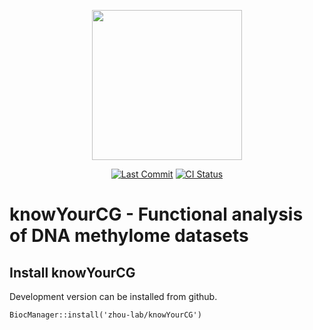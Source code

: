 <p align="center">
<img src="https://github.com/user-attachments/assets/ee2328b9-5516-4b28-9fce-9e456534b3b1" width="240">
</p>
<p align="center">
<a href="https://github.com/zhou-lab/knowYourCG/commits/devel"><img src="https://img.shields.io/github/last-commit/zhou-lab/knowYourCG.svg?style=flat-square" alt="Last Commit"></a>
<a href="https://github.com/zhou-lab/knowYourCG/actions/workflows/build-on-windows.yaml"><img src="https://github.com/zhou-lab/knowYourCG/actions/workflows/build-on-windows.yaml/badge.svg" alt="CI Status"></a>
</p>

<!-- Release: [![Bioconductor Build Status (release)](https://bioconductor.org/shields/build/release/bioc/knowYourCG.svg)](https://bioconductor.org/checkResults/release/bioc-LATEST/knowYourCG) -->
<!-- Devel: [![Bioconductor Build Status (devel)](https://bioconductor.org/shields/build/devel/bioc/knowYourCG.svg)](https://bioconductor.org/checkResults/devel/bioc-LATEST/knowYourCG) -->


# knowYourCG - Functional analysis of DNA methylome datasets

## Install knowYourCG

Development version can be installed from github.
```{r, eval=FALSE}
BiocManager::install('zhou-lab/knowYourCG')
```




